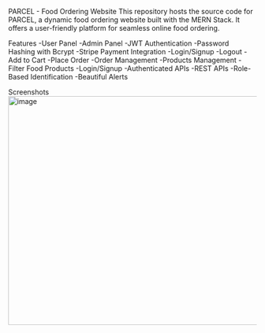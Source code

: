 PARCEL - Food Ordering Website
This repository hosts the source code for PARCEL, a dynamic food ordering website built with the MERN Stack. It offers a user-friendly platform for seamless online food ordering.

Features
 -User Panel
 -Admin Panel
 -JWT Authentication
 -Password Hashing with Bcrypt
 -Stripe Payment Integration
 -Login/Signup
 -Logout
 -Add to Cart
 -Place Order
 -Order Management
 -Products Management
 -Filter Food Products
 -Login/Signup
 -Authenticated APIs
 -REST APIs
 -Role-Based Identification
 -Beautiful Alerts

Screenshots
<img width="946" height="465" alt="image" src="https://github.com/user-attachments/assets/aeaf1f7b-e875-4941-87e0-2d88afc71fc5" />
